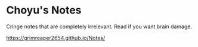 # Choyu's Notes

Cringe notes that are completely irrelevant. Read if you want brain damage.

https://grimreaper2654.github.io/Notes/
